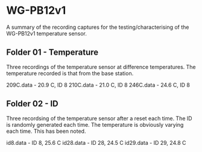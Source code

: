WG-PB12v1
===

A summary of the recording captures for the testing/characterising of the
WG-PB12v1 temperature sensor.


Folder 01 - Temperature
---
Three recordings of the temperature sensor at difference temperatures. The
temperature recorded is that from the base station.

209C.data - 20.9 C, ID 8
210C.data - 21.0 C, ID 8
246C.data - 24.6 C, ID 8


Folder 02 - ID
---
Three recordsing of the temperature sensor after a reset each time. The ID is
randomly generated each time. The temperature is obviously varying each time. 
This has been noted.

id8.data  - ID 8, 25.6 C
id28.data - ID 28, 24.5 C
id29.data - ID 29, 24.8 C


